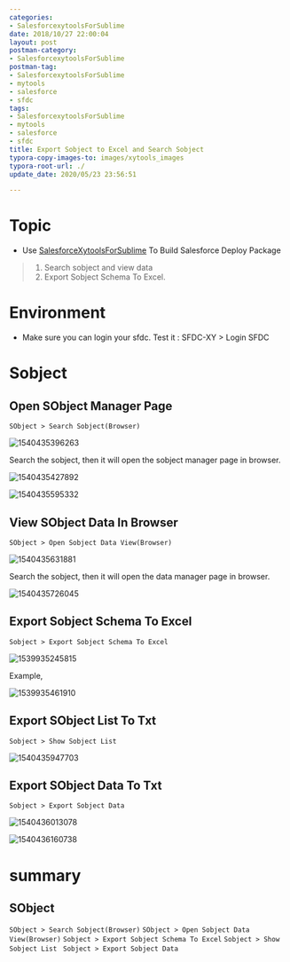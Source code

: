 ```yaml
---
categories:
- SalesforcexytoolsForSublime
date: 2018/10/27 22:00:04
layout: post
postman-category:
- SalesforcexytoolsForSublime
postman-tag:
- SalesforcexytoolsForSublime
- mytools
- salesforce
- sfdc
tags:
- SalesforcexytoolsForSublime
- mytools
- salesforce
- sfdc
title: Export Sobject to Excel and Search Sobject
typora-copy-images-to: images/xytools_images
typora-root-url: ./
update_date: 2020/05/23 23:56:51

---
```


# Topic

* Use [SalesforceXytoolsForSublime](http://salesforcexytools.com/categories/SalesforcexytoolsForSublime/) To Build Salesforce Deploy Package

> 1. Search sobject and view data
> 2. Export Sobject Schema To Excel.
>
>

# Environment

- Make sure you can login your sfdc. Test it : SFDC-XY > Login SFDC


# Sobject

## Open SObject Manager Page

`SObject > Search Sobject(Browser)`

![1540435396263](/images/xytools_images/1540435396263.png)

Search the sobject, then it will open the sobject manager page in browser.

![1540435427892](/images/xytools_images/1540435427892.png)

![1540435595332](/images/xytools_images/1540435595332.png)

## View SObject Data In Browser

`SObject > Open Sobject Data View(Browser)` 

![1540435631881](/images/xytools_images/1540435631881.png)

Search the sobject, then it will open the data manager page in browser.

![1540435726045](/images/xytools_images/1540435726045.png)

## Export Sobject Schema To Excel

`Sobject > Export Sobject Schema To Excel`

![1539935245815](/images/xytools_images/1539935245815.png)

Example,

![1539935461910](/images/xytools_images/1539935461910.png)



## Export SObject List To Txt

`Sobject > Show Sobject List `

![1540435947703](/images/xytools_images/1540435947703.png)

## Export SObject Data To Txt

`Sobject > Export Sobject Data `

![1540436013078](/images/xytools_images/1540436013078.png)

![1540436160738](/images/xytools_images/1540436160738.png)

# summary
## SObject

`SObject > Search Sobject(Browser)`
`SObject > Open Sobject Data View(Browser)` 
`Sobject > Export Sobject Schema To Excel`
`Sobject > Show Sobject List `
`Sobject > Export Sobject Data `